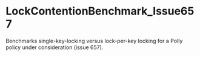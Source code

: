 # LockContentionBenchmark_Issue657
Benchmarks single-key-locking versus lock-per-key locking for a Polly policy under consideration (issue 657).
